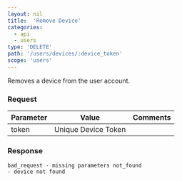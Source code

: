 ```yaml
---
layout: nil
title:  'Remove Device'
categories:
  - api
  - users
type: 'DELETE'
path: '/users/devices/:device_token'
scope: 'users'
---
```


Removes a device from the user account.

### Request

<table class="table table-bordered table-striped">
	<thead>
		<tr>
			<th>Parameter</th>
			<th>Value</th>
			<th>Comments</th>
		</tr>
  </thead>
	<tbody>
		<tr><td>token</td><td>Unique Device Token</td><td></td></tr>
	</tbody>
</table>

### Response

<code class="inline-code">bad\_request - missing parameters
not\_found - device not found</code>
